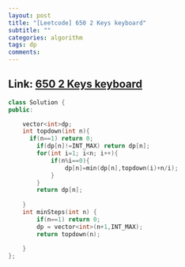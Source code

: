 ```yaml
---
layout: post
title: "[Leetcode] 650 2 Keys keyboard"
subtitle: ""
categories: algorithm
tags: dp
comments:
---
```


## Link: [650 2 Keys keyboard](https://leetcode.com/problems/2-keys-keyboard/)

```cpp
class Solution {
public:

    vector<int>dp;
    int topdown(int n){
      if(n==1) return 0;
        if(dp[n]!=INT_MAX) return dp[n];
        for(int i=1; i<n; i++){
            if(n%i==0){
                dp[n]=min(dp[n],topdown(i)+n/i);
            }
        }
        return dp[n];
        
    }
    int minSteps(int n) {
        if(n==1) return 0;
        dp = vector<int>(n+1,INT_MAX);
        return topdown(n);
        
    }
};
```
